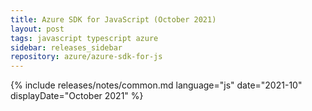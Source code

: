 ```yaml
---
title: Azure SDK for JavaScript (October 2021)
layout: post
tags: javascript typescript azure
sidebar: releases_sidebar
repository: azure/azure-sdk-for-js
---
```

{% include releases/notes/common.md language="js" date="2021-10" displayDate="October 2021" %}
